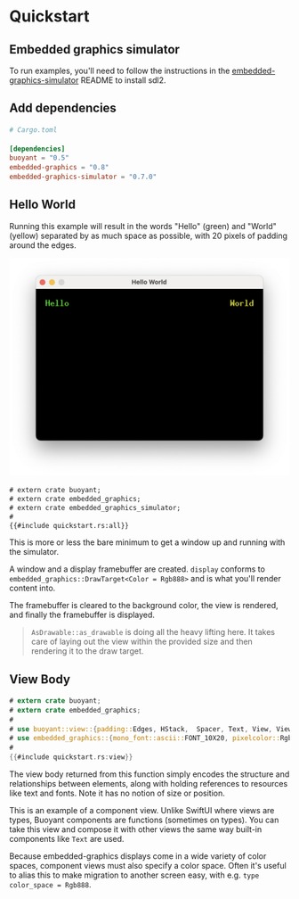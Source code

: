 # Quickstart

## Embedded graphics simulator

To run examples, you'll need to follow the instructions in the [embedded-graphics-simulator](https://github.com/embedded-graphics/simulator)
README to install sdl2.

## Add dependencies

```toml
# Cargo.toml

[dependencies]
buoyant = "0.5"
embedded-graphics = "0.8"
embedded-graphics-simulator = "0.7.0"
```

## Hello World

Running this example will result in the words "Hello" (green) and "World" (yellow)
separated by as much space as possible, with 20 pixels of padding around the edges.

![hello-world](images/hello-world.png)

```rust,no_run
# extern crate buoyant;
# extern crate embedded_graphics;
# extern crate embedded_graphics_simulator;
#
{{#include quickstart.rs:all}}
```

This is more or less the bare minimum to get a window up and running with the simulator.

A window and a display framebuffer are created. `display` conforms to
`embedded_graphics::DrawTarget<Color = Rgb888>` and is what you'll render content into.

The framebuffer is cleared to the background color, the view is rendered, and finally the
framebuffer is displayed.

> `AsDrawable::as_drawable` is doing all the heavy lifting here. It takes care of laying
> out the view within the provided size and then rendering it to the draw target.

## View Body

```rust
# extern crate buoyant;
# extern crate embedded_graphics;
#
# use buoyant::view::{padding::Edges, HStack,  Spacer, Text, View, ViewExt as _,};
# use embedded_graphics::{mono_font::ascii::FONT_10X20, pixelcolor::Rgb888, prelude::*};
#
{{#include quickstart.rs:view}}
```

The view body returned from this function simply encodes the structure and relationships between
elements, along with holding references to resources like text and fonts. Note it has no notion
of size or position.

This is an example of a component view. Unlike SwiftUI where views are types, Buoyant components
are functions (sometimes on types). You can take this view and compose it with other views
the same way built-in components like `Text` are used.

Because embedded-graphics displays come in a wide variety of color spaces, component views
must also specify a color space. Often it's useful to alias this to make migration to another
screen easy, with e.g. `type color_space = Rgb888`.

